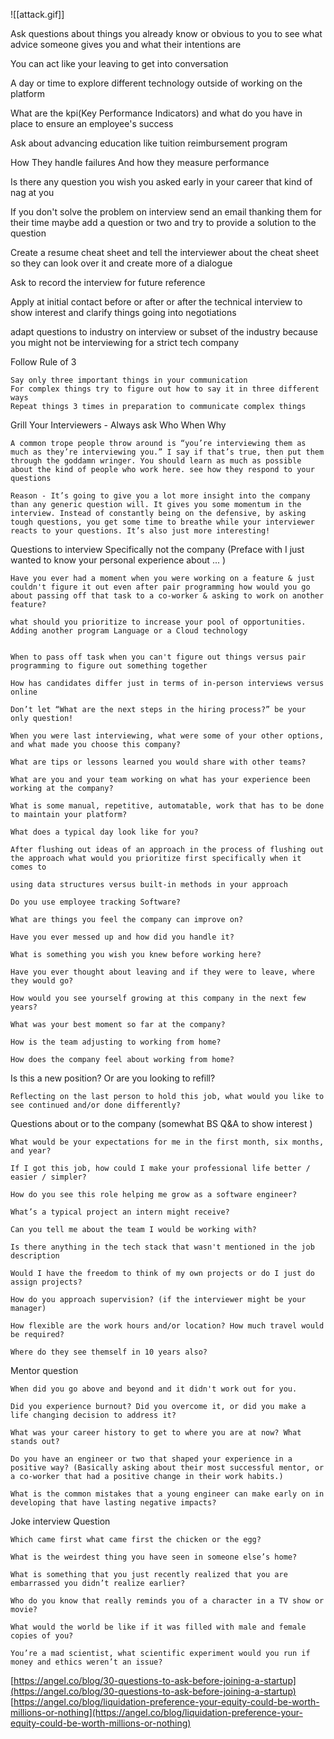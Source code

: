 ![[attack.gif]]

Ask questions about things you already know or obvious to you to see what advice someone gives you and what their intentions are

You can act like your leaving to get into conversation

A day or time to explore different technology outside of working on the platform

What are the kpi(Key Performance Indicators) and what do you have in place to ensure an employee's success

Ask about advancing education like tuition reimbursement program

How They handle failures And how they measure performance

Is there any question you wish you asked early in your career that kind of nag at you 

If you don't solve the problem on interview send an email thanking them for their time maybe add a question or two and try to provide a solution to the question

Create a resume cheat sheet and tell the interviewer about the cheat sheet so they can look over it and create more of a dialogue

Ask to record the interview for future reference

Apply at initial contact before or after or after the technical interview to show interest and clarify things going into negotiations

adapt questions to industry on interview or subset of the industry because you might not be interviewing for a strict tech company

Follow Rule of 3

	Say only three important things in your communication
	For complex things try to figure out how to say it in three different ways
	Repeat things 3 times in preparation to communicate complex things

Grill Your Interviewers - Always ask Who When Why

	A common trope people throw around is “you’re interviewing them as much as they’re interviewing you.” I say if that’s true, then put them through the goddamn wringer. You should learn as much as possible about the kind of people who work here. see how they respond to your questions

	Reason - It’s going to give you a lot more insight into the company than any generic question will. It gives you some momentum in the interview. Instead of constantly being on the defensive, by asking tough questions, you get some time to breathe while your interviewer reacts to your questions. It’s also just more interesting!

Questions to interview Specifically not the company (Preface with I just wanted to know your personal experience about ... )

	Have you ever had a moment when you were working on a feature & just couldn't figure it out even after pair programming how would you go about passing off that task to a co-worker & asking to work on another feature?

	what should you prioritize to increase your pool of opportunities. Adding another program Language or a Cloud technology


	When to pass off task when you can't figure out things versus pair programming to figure out something together  
	
	How has candidates differ just in terms of in-person interviews versus online  
	
	Don’t let “What are the next steps in the hiring process?” be your only question!  
	
	When you were last interviewing, what were some of your other options, and what made you choose this company?  
	
	What are tips or lessons learned you would share with other teams?  
	
	What are you and your team working on what has your experience been working at the company?  
	
	What is some manual, repetitive, automatable, work that has to be done to maintain your platform?  
	
	What does a typical day look like for you?  
	
	After flushing out ideas of an approach in the process of flushing out the approach what would you prioritize first specifically when it comes to  
	
	using data structures versus built-in methods in your approach  
	
	Do you use employee tracking Software?  
	
	What are things you feel the company can improve on?  
	
	Have you ever messed up and how did you handle it?  
	
	What is something you wish you knew before working here?  
	
	Have you ever thought about leaving and if they were to leave, where they would go?  
	
	How would you see yourself growing at this company in the next few years?  
	
	What was your best moment so far at the company?  
	
	How is the team adjusting to working from home?  
	
	How does the company feel about working from home?  

Is this a new position? Or are you looking to refill?  

	Reflecting on the last person to hold this job, what would you like to see continued and/or done differently?  

Questions about or to the company (somewhat BS Q&A to show interest )  

	What would be your expectations for me in the first month, six months, and year?  
	
	If I got this job, how could I make your professional life better / easier / simpler?  
	
	How do you see this role helping me grow as a software engineer?  
	
	What’s a typical project an intern might receive?  
	
	Can you tell me about the team I would be working with?  
	
	Is there anything in the tech stack that wasn't mentioned in the job description  
	
	Would I have the freedom to think of my own projects or do I just do assign projects? 
	 
	How do you approach supervision? (if the interviewer might be your manager)  
	
	How flexible are the work hours and/or location? How much travel would be required?  
	
	Where do they see themself in 10 years also?  

Mentor question  

	When did you go above and beyond and it didn't work out for you.  
	
	Did you experience burnout? Did you overcome it, or did you make a life changing decision to address it?  
	
	What was your career history to get to where you are at now? What stands out?  
	
	Do you have an engineer or two that shaped your experience in a positive way? (Basically asking about their most successful mentor, or a co-worker that had a positive change in their work habits.)  
	
	What is the common mistakes that a young engineer can make early on in developing that have lasting negative impacts?  

Joke interview Question  

	Which came first what came first the chicken or the egg?  
	
	What is the weirdest thing you have seen in someone else’s home?  
	
	What is something that you just recently realized that you are embarrassed you didn’t realize earlier?  
	
	Who do you know that really reminds you of a character in a TV show or movie?  
	
	What would the world be like if it was filled with male and female copies of you?  
	
	You’re a mad scientist, what scientific experiment would you run if money and ethics weren’t an issue?  

[https://angel.co/blog/30-questions-to-ask-before-joining-a-startup](https://angel.co/blog/30-questions-to-ask-before-joining-a-startup)  
[https://angel.co/blog/liquidation-preference-your-equity-could-be-worth-millions-or-nothing](https://angel.co/blog/liquidation-preference-your-equity-could-be-worth-millions-or-nothing)
